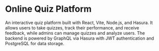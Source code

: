# Online Quiz Platform

An interactive quiz platform built with React, Vite, Node.js, and Hasura. It allows users to take quizzes, track their performance, and receive feedback, while admins can manage quizzes and analyze users. The backend is powered by GraphQL via Hasura with JWT authentication and PostgreSQL for data storage.


